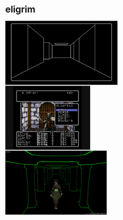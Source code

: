 # eligrim
<img src="img1.jpg" height="200px"><img src="img2.jpg" height="200px">
<img src="img3.jpg" height="200px">
